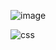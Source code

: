 

![image](https://user-images.githubusercontent.com/17075548/145469746-bb8b6283-01ca-42e4-b70e-fa35b96e6f55.png)

![css](https://user-images.githubusercontent.com/17075548/200444994-876df9ca-ef38-4866-851e-d1dfc5646912.gif)
